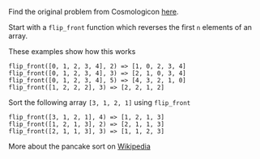Find the original problem from Cosmologicon [here](https://www.reddit.com/r/dailyprogrammer/comments/np3sio/20210531_challenge_392_intermediate_pancake_sort/?utm_source=share&utm_medium=web2x&context=3).

Start with a `flip_front` function which reverses the first `n` elements of an array.

These examples show how this works
```
flip_front([0, 1, 2, 3, 4], 2) => [1, 0, 2, 3, 4]
flip_front([0, 1, 2, 3, 4], 3) => [2, 1, 0, 3, 4]
flip_front([0, 1, 2, 3, 4], 5) => [4, 3, 2, 1, 0]
flip_front([1, 2, 2, 2], 3) => [2, 2, 1, 2]
```

Sort the following array `[3, 1, 2, 1]` using `flip_front`

```
flip_front([3, 1, 2, 1], 4) => [1, 2, 1, 3]
flip_front([1, 2, 1, 3], 2) => [2, 1, 1, 3]
flip_front([2, 1, 1, 3], 3) => [1, 1, 2, 3]
```

More about the pancake sort on [Wikipedia](https://en.wikipedia.org/wiki/Pancake_sorting)
